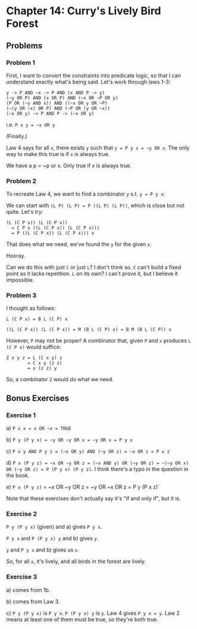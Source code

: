 # Chapter 14: Curry's Lively Bird Forest

## Problems

### Problem 1

First, I want to convert the constraints into predicate logic, so that
I can understand exactly what's being said. Let's work through laws
1-3:

```
y -> P AND ~x -> P AND (x AND P -> y)
(~y OR P) AND (x OR P) AND (~x OR ~P OR y)
(P OR (~y AND x)) AND ((~x OR y OR ~P)
(~(y OR ~x) OR P) AND (~P OR (y OR ~x))
(~x OR y) -> P AND P -> (~x OR y)
```

i.e. `P x y = ~x OR y`

(Finally.)

Law 4 says for all `x`, there exists `y` such that `y = P y x = ~y OR
x`. The only way to make this true is if `x` is always true.

We have a p = ~p or x. Only true if x is always true.

### Problem 2

To recreate Law 4, we want to find a combinator `y` s.t. `y = P y x`:

We can start with `(L P) (L P) = P ((L P) (L P))`, which is close but
not quite. Let's try:

```
(L (C P x)) (L (C P x))
  = C P x ((L (C P x)) (L (C P x)))
  = P ((L (C P x)) (L (C P x))) x
```

That does what we need, we've found the `y` for the given `x`.

Hooray.

Can we do this with just `C` or just `L`? I don't think so. `C` can't
build a fixed point as it lacks repetition. `L` on its own? I can't
prove it, but I believe it impossible.

### Problem 3

I thought as follows:

```
L (C P x) = B L (C P) x

((L (C P x)) (L (C P x)) = M (B L (C P) x) = B M (B L (C P)) x
```

However, `P` may not be proper! A combinator that, given `P` and `x`
produces `L (C P x)` would suffice:

```
Z x y z = L (C x y) z
        = C x y (z z)
        = x (z z) y
```

So, a combinator `Z` would do what we need.

## Bonus Exercises

### Exercise 1

a) `P x x = x OR ~x = TRUE`

b) `P y (P y x) = ~y OR ~y OR x = ~y OR x = P y x`

c) `P x y AND P y z = (~x OR y) AND (~y OR z) = ~x OR z = P x z`

d) `P x (P y z) = ~x OR ~y OR z = (~x AND y) OR (~y OR z)
   = ~(~y OR x) OR (~y OR z) = P (P y x) (P y z)`. I think there's a typo
   in the question in the book.

e) `P x (P y z)` = ~x OR ~y OR z = ~y OR ~x OR z = P y (P x z)`

Note that these exercises don't actually say it's "if and only if",
but it is.

### Exercise 2

`P y (P y x)` (given) and a) gives `P y x`.

`P y x` and `P (P y x) y` and b) gives `y`.

`y` and `P y x` and b) gives us `x`.

So, for all `x`, it's lively, and all birds in the forest are lively.

### Exercise 3

a) comes from 1b.

b) comes from Law 3.

c) `P y (P y x)` is `P y x`. `P (P y x) y` is `y`. Law 4 gives `P y x
= y`. Law 2 means at least one of them must be true, so they're both
true.
